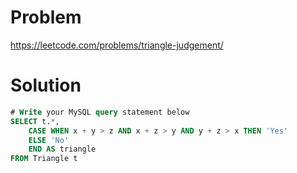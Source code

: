 # Problem
https://leetcode.com/problems/triangle-judgement/

# Solution
```sql
# Write your MySQL query statement below
SELECT t.*, 
    CASE WHEN x + y > z AND x + z > y AND y + z > x THEN 'Yes'
    ELSE 'No'
    END AS triangle
FROM Triangle t
```
